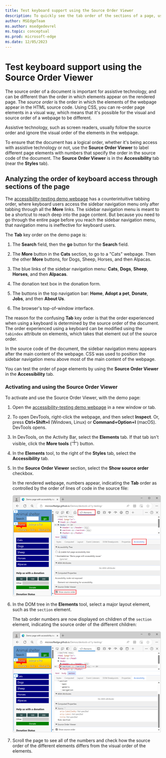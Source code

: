 ```yaml
---
title: Test keyboard support using the Source Order Viewer
description: To quickly see the tab order of the sections of a page, use the Source Order Viewer in the Accessibility tool, to the right of the Styles tab.
author: MSEdgeTeam
ms.author: msedgedevrel
ms.topic: conceptual
ms.prod: microsoft-edge
ms.date: 12/05/2023
---
```

# Test keyboard support using the Source Order Viewer

The source order of a document is important for assistive technology, and can be different than the order in which elements appear on the rendered page.  The _source order_ is the order in which the elements of the webpage appear in the HTML source code.  Using CSS, you can re-order page elements in a visual way, which means that it's possible for the visual and source order of a webpage to be different.

Assistive technology, such as screen readers, usually follow the source order and ignore the visual order of the elements in the webpage.

To ensure that the document has a logical order, whether it's being access with assistive technology or not, use the **Source Order Viewer** to label different page elements with numbers that specify the order in the source code of the document.  The **Source Order Viewer** is in the **Accessibility** tab (near the **Styles** tab).


<!-- ====================================================================== -->
## Analyzing the order of keyboard access through sections of the page

The [accessibility-testing demo webpage](https://microsoftedge.github.io/Demos/devtools-a11y-testing/) has a counterintuitive tabbing order, where keyboard users access the sidebar navigation menu only after tabbing through all the **More** links.  The sidebar navigation menu is meant to be a shortcut to reach deep into the page content.  But because you need to go through the entire page before you reach the sidebar navigation menu, that navigation menu is ineffective for keyboard users.

The **Tab** key order on the demo page is:

1. The **Search** field, then the **go** button for the **Search** field.

1. The **More** button in the **Cats** section, to go to a "Cats" webpage.  Then the other **More** buttons, for Dogs, Sheep, Horses, and then Alpacas.

1. The blue links of the sidebar navigation menu: **Cats**, **Dogs**, **Sheep**, **Horses**, and then **Alpacas**.

1. The donation text box in the donation form.

1. The buttons in the top navigation bar: **Home**, **Adopt a pet**, **Donate**, **Jobs**, and then **About Us**.

1. The browser's top-of-window interface.

The reason for the confusing **Tab** key order is that the order experienced when using a keyboard is determined by the source order of the document.  The order experienced using a keyboard can be modified using the `tabindex` attribute on elements, which takes that element out of the source order.

In the source code of the document, the sidebar navigation menu appears after the main content of the webpage.  CSS was used to position the sidebar navigation menu above most of the main content of the webpage.

You can test the order of page elements by using the **Source Order Viewer** in the **Accessibility** tab.


### Activating and using the Source Order Viewer

To activate and use the Source Order Viewer, with the demo page:

1. Open the [accessibility-testing demo webpage](https://microsoftedge.github.io/Demos/devtools-a11y-testing/) in a new window or tab.

1. To open DevTools, right-click the webpage, and then select **Inspect**.  Or, press **Ctrl+Shift+I** (Windows, Linux) or **Command+Option+I** (macOS).  DevTools opens.

1. In DevTools, on the Activity Bar, select the **Elements** tab.  If that tab isn't visible, click the **More tools** (![More tools icon](./test-tab-key-source-order-viewer-images/more-tools-icon.png)) button.

1. In the **Elements** tool, to the right of the **Styles** tab, select the **Accessibility** tab.

1. In the **Source Order Viewer** section, select the **Show source order** checkbox.

   In the rendered webpage, numbers appear, indicating the **Tab** order as controlled by the order of lines of code in the source file:

   ![The Accessibility tab in the Elements tool, with the Source Order Viewer enabled](./test-tab-key-source-order-viewer-images/enable-source-order-viewer.png)

1. In the DOM tree in the **Elements** tool, select a major layout element, such as the `section` element.

   The tab order numbers are now displayed on children of the `section` element, indicating the source order of the different children:

   ![The Source Order Viewer overlay on the section element](./test-tab-key-source-order-viewer-images/section-source-order.png)

1. Scroll the page to see all of the numbers and check how the source order of the different elements differs from the visual order of the elements.
